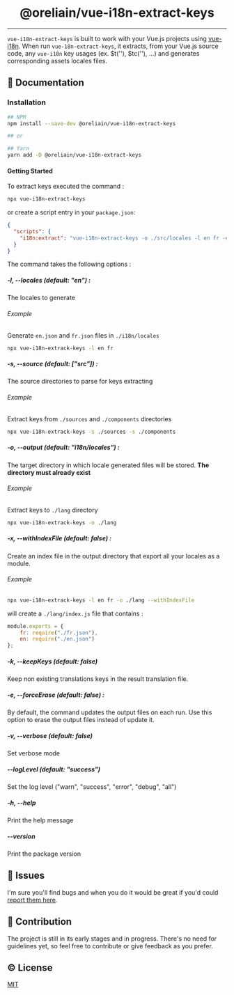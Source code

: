 <h1 align="center">@oreliain/vue-i18n-extract-keys</h1>
<p align="center">

</p>

---

`vue-i18n-extract-keys` is built to work with your Vue.js projects using [vue-i18n](https://kazupon.github.io/vue-i18n/). When run `vue-18n-extract-keys`, it extracts, from your Vue.js source code, any `vue-i18n` key usages (ex. $t(''), $tc(''), ...) and generates corresponding assets locales files.

## :book: Documentation

### Installation
```bash
## NPM
npm install --save-dev @oreliain/vue-i18n-extract-keys

## or

## Yarn
yarn add -D @oreliain/vue-i18n-extract-keys
```

#### Getting Started

To extract keys executed the command : 
```bash
npx vue-i18n-extract-keys
```

or create a script entry in your `package.json`:
```json
{
  "scripts": {
    "i18n:extract": "vue-i18n-extract-keys -o ./src/locales -l en fr -e -x"
  }
}
```

The command takes the following options : 

##### -l, --locales (default: "en") :
The locales to generate

###### Example

Generate `en.json` and `fr.json` files in `./i18n/locales`
```bash
npx vue-i18n-extrack-keys -l en fr
```

##### -s, --source (default: ["src"]) :
The source directories to parse for keys extracting

###### Example

Extract keys from `./sources` and `./components` directories
```bash
npx vue-i18n-extrack-keys -s ./sources -s ./components
```

##### -o, --output (default: "i18n/locales") :
The target directory in which locale generated files will be stored. **The directory must already exist**

###### Example

Extract keys to `./lang` directory
```bash
npx vue-i18n-extrack-keys -o ./lang
```
##### -x, --withIndexFile (default: false) :
Create an index file in the output directory that export all your locales as a module. 

###### Example

```bash
npx vue-i18n-extrack-keys -l en fr -o ./lang --withIndexFile
```

will create a `./lang/index.js` file that contains : 
```javascript
module.exports = {
	fr: require("./fr.json"),
	en: require("./en.json")
};
```

##### -k, --keepKeys (default: false)
Keep non existing translations keys in the result translation file.

##### -e, --forceErase (default: false) :
By default, the command updates the output files on each run. Use this option to erase the output files instead of update it.

##### -v, --verbose (default: false)
Set verbose mode

##### --logLevel (default: "success")
Set the log level ("warn", "success", "error", "debug", "all")

##### -h, --help
Print the help message

##### --version
Print the package version


## :bug: Issues

I'm sure you'll find bugs and when you do it would be great if you'd could [report them here](https://github.com/oreliain/vue-i18n-extract-keys/issues).

## :muscle: Contribution

The project is still in its early stages and in progress. There's no need for guidelines yet, so feel free to contribute or give feedback as you prefer.


## :copyright: License

[MIT](http://opensource.org/licenses/MIT)